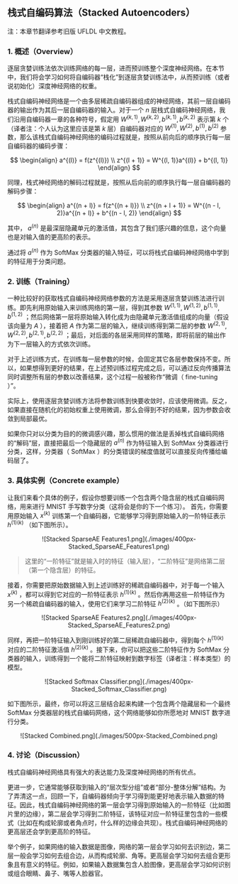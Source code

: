 ## 栈式自编码算法（Stacked Autoencoders）

注：本章节翻译参考旧版 UFLDL 中文教程。

### 1. 概述（Overview）

逐层贪婪训练法依次训练网络的每一层，进而预训练整个深度神经网络。在本节中，我们将会学习如何将自编码器“栈化”到逐层贪婪训练法中，从而预训练（或者说初始化）深度神经网络的权重。


栈式自编码神经网络是一个由多层稀疏自编码器组成的神经网络，其前一层自编码器的输出作为其后一层自编码器的输入。对于一个 $\textstyle n$ 层栈式自编码神经网络，我们沿用自编码器一章的各种符号，假定用 $\textstyle W^{(k, 1)}, W^{(k, 2)}, b^{(k, 1)}, b^{(k, 2)}$ 表示第 $\textstyle k$ 个（译者注：个人认为这里应该是第 $k$ 层）自编码器对应的 $\textstyle W^{(1)}, W^{(2)}, b^{(1)}, b^{(2)}$ 参数，那么该栈式自编码神经网络的编码过程就是，按照从前向后的顺序执行每一层自编码器的编码步骤：

$$
\begin{align}
a^{(l)} = f(z^{(l)}) \\
z^{(l + 1)} = W^{(l, 1)}a^{(l)} + b^{(l, 1)} 
\end{align}
$$

同理，栈式神经网络的解码过程就是，按照从后向前的顺序执行每一层自编码器的解码步骤：

$$
\begin{align} 
a^{(n + l)} = f(z^{(n + l)}) \\ 
z^{(n + l + 1)} = W^{(n - l, 2)}a^{(n + l)} + b^{(n - l, 2)} 
\end{align}
$$

其中， $\textstyle a^{(n)}$ 是最深层隐藏单元的激活值，其包含了我们感兴趣的信息，这个向量也是对输入值的更高阶的表示。


通过将 $\textstyle a^{(n)}$ 作为 SoftMax 分类器的输入特征，可以将栈式自编码神经网络中学到的特征用于分类问题。


### 2. 训练（Training）

一种比较好的获取栈式自编码神经网络参数的方法是采用逐层贪婪训练法进行训练。即先利用原始输入来训练网络的第一层，得到其参数 $\textstyle W^{(1,1)}, W^{(1,2)}, b^{(1,1)}, b^{(1,2)}$ ；然后网络第一层将原始输入转化成为由隐藏单元激活值组成的向量（假设该向量为 $A$ ），接着把 $A$ 作为第二层的输入，继续训练得到第二层的参数 $\textstyle W^{(2,1)}, W^{(2,2)}, b^{(2,1)}, b^{(2,2)}$ ；最后，对后面的各层采用同样的策略，即将前层的输出作为下一层输入的方式依次训练。

对于上述训练方式，在训练每一层参数的时候，会固定其它各层参数保持不变。所以，如果想得到更好的结果，在上述预训练过程完成之后，可以通过反向传播算法同时调整所有层的参数以改善结果，这个过程一般被称作“微调（ fine-tuning ）”。


实际上，使用逐层贪婪训练方法将参数训练到快要收敛时，应该使用微调。反之，如果直接在随机化的初始权重上使用微调，那么会得到不好的结果，因为参数会收敛到局部最优。


如果你只对以分类为目的的微调感兴趣，那么惯用的做法是丢掉栈式自编码网络的“解码”层，直接把最后一个隐藏层的 $\textstyle a^{(n)}$ 作为特征输入到 SoftMax 分类器进行分类，这样，分类器（ SoftMax ）的分类错误的梯度值就可以直接反向传播给编码层了。


### 3. 具体实例（Concrete example）

让我们来看个具体的例子，假设你想要训练一个包含两个隐含层的栈式自编码网络，用来进行 MNIST 手写数字分类（这将会是你的下一个练习）。 首先，你需要用原始输入 $\textstyle x^{(k)}$ 训练第一个自编码器，它能够学习得到原始输入的一阶特征表示 $\textstyle h^{(1)(k)}$ （如下图所示）。

<center>
![Stacked SparseAE Features1.png](./images/400px-Stacked_SparseAE_Features1.png)
</center>

>这里的“一阶特征”就是输入时的特征（输入层），“二阶特征”是网络第二层（第一个隐含层）的特征。

接着，你需要把原始数据输入到上述训练好的稀疏自编码器中，对于每一个输入 $\textstyle x^{(k)}$ ，都可以得到它对应的一阶特征表示 $\textstyle h^{(1)(k)}$ 。然后你再用这些一阶特征作为另一个稀疏自编码器的输入，使用它们来学习二阶特征 $\textstyle h^{(2)(k)}$ 。（如下图所示）

<center>
![Stacked SparseAE Features2.png](./images/400px-Stacked_SparseAE_Features2.png)
</center>

同样，再把一阶特征输入到刚训练好的第二层稀疏自编码器中，得到每个 $\textstyle h^{(1)(k)}$ 对应的二阶特征激活值 $\textstyle h^{(2)(k)}$ 。接下来，你可以把这些二阶特征作为 SoftMax 分类器的输入，训练得到一个能将二阶特征映射到数字标签（译者注：样本类型）的模型。

<center>
![Stacked Softmax Classifier.png](./images/400px-Stacked_Softmax_Classifier.png)
</center>

如下图所示，最终，你可以将这三层结合起来构建一个包含两个隐藏层和一个最终 SoftMax 分类器层的栈式自编码网络，这个网络能够如你所愿地对 MNIST 数字进行分类。

<center>
![Stacked Combined.png](./images/500px-Stacked_Combined.png)
</center>

### 4. 讨论（Discussion）

栈式自编码神经网络具有强大的表达能力及深度神经网络的所有优点。

更进一步，它通常能够获取到输入的“层次型分组”或者“部分-整体分解”结构。为了弄清这一点，回顾一下，自编码器倾向于学习得到能更好地表示输入数据的特征。因此，栈式自编码神经网络的第一层会学习得到原始输入的一阶特征（比如图片里的边缘），第二层会学习得到二阶特征，该特征对应一阶特征里包含的一些模式（比如在构成轮廓或者角点时，什么样的边缘会共现）。栈式自编码神经网络的更高层还会学到更高阶的特征。

举个例子，如果网络的输入数据是图像，网络的第一层会学习如何去识别边，第二层一般会学习如何去组合边，从而构成轮廓、角等。更高层会学习如何去组合更形象且有意义的特征。例如，如果输入数据集包含人脸图像，更高层会学习如何识别或组合眼睛、鼻子、嘴等人脸器官。 